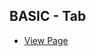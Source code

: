 ## BASIC - Tab
- <a href="https://mook9288.github.io/vanillaJS/src/tab/basic"  target="_blank">View Page</a>